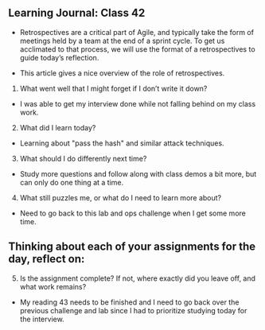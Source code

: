 ## Learning Journal: Class 42

- Retrospectives are a critical part of Agile, and typically take the form of meetings held by a team at the end of a sprint cycle. To get us acclimated to that process, we will use the format of a retrospectives to guide today’s reflection.

- This article gives a nice overview of the role of retrospectives.

1. What went well that I might forget if I don’t write it down?

- I was able to get my interview done while not falling behind on my class work.

2. What did I learn today?

- Learning about "pass the hash" and similar attack techniques.

3. What should I do differently next time?

- Study more questions and follow along with class demos a bit more, but can only do one thing at a time.

4. What still puzzles me, or what do I need to learn more about?

- Need to go back to this lab and ops challenge when I get some more time.

## Thinking about each of your assignments for the day, reflect on:

5. Is the assignment complete? If not, where exactly did you leave off, and what work remains?

- My reading 43 needs to be finished and I need to go back over the previous challenge and lab since I had to prioritize studying today for the interview.
